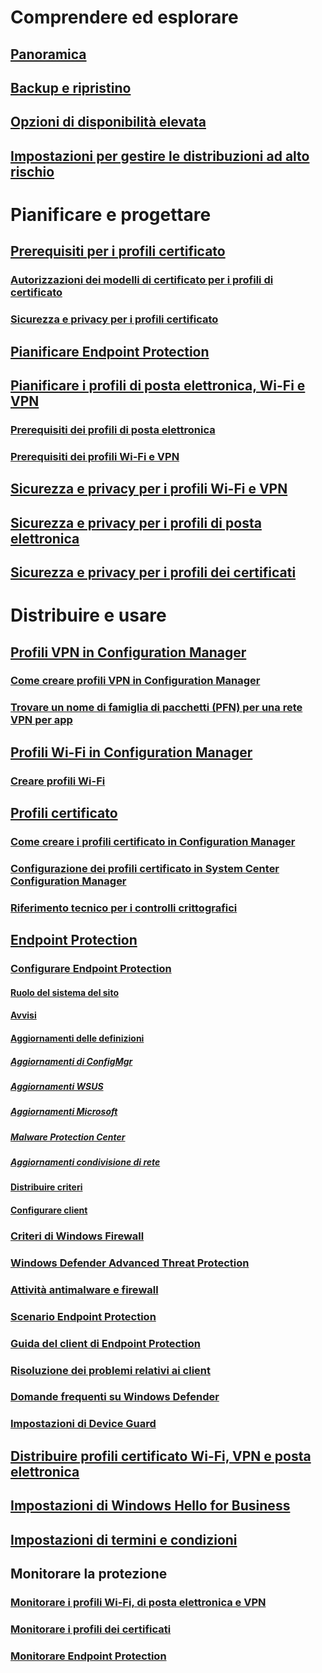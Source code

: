 # Comprendere ed esplorare
## [Panoramica](understand\protect-data-and-site-infrastructure.md)
## [Backup e ripristino](understand/backup-and-recovery.md)
## [Opzioni di disponibilità elevata](understand/high-availability-options.md)
## [Impostazioni per gestire le distribuzioni ad alto rischio](understand/settings-to-manage-high-risk-deployments.md)

# Pianificare e progettare
## [Prerequisiti per i profili certificato](plan-design/prerequisites-for-certificate-profiles.md)
### [Autorizzazioni dei modelli di certificato per i profili di certificato](plan-design/planning-for-certificate-template-permissions.md)
### [Sicurezza e privacy per i profili certificato](plan-design/security-and-privacy-for-certificate-profiles.md)

## [Pianificare Endpoint Protection](plan-design/planning-for-endpoint-protection.md)

## [Pianificare i profili di posta elettronica, Wi-Fi e VPN](plan-design/prerequisites-for-email-profiles.md)
### [Prerequisiti dei profili di posta elettronica](plan-design/prerequisites-for-email-profiles.md)
### [Prerequisiti dei profili Wi-Fi e VPN](plan-design/prerequisites-for-wifi-vpn-profiles.md)

## [Sicurezza e privacy per i profili Wi-Fi e VPN](plan-design/security-and-privacy-for-wifi-vpn-profiles.md)

## [Sicurezza e privacy per i profili di posta elettronica](plan-design/security-and-privacy-for-email-profiles.md)

## [Sicurezza e privacy per i profili dei certificati](plan-design/security-and-privacy-for-certificate-profiles.md)

# Distribuire e usare
## [Profili VPN in Configuration Manager](deploy-use/vpn-profiles.md)
### [Come creare profili VPN in Configuration Manager](deploy-use/create-vpn-profiles.md)
### [Trovare un nome di famiglia di pacchetti (PFN) per una rete VPN per app](deploy-use/find-a-pfn-for-per-app-vpn.md)

## [Profili Wi-Fi in Configuration Manager](deploy-use/create-wifi-profiles.md)
### [Creare profili Wi-Fi](deploy-use/create-wifi-profiles.md)

## [Profili certificato](deploy-use/introduction-to-certificate-profiles.md)
### [Come creare i profili certificato in Configuration Manager](deploy-use/create-certificate-profiles.md)
### [Configurazione dei profili certificato in System Center Configuration Manager](deploy-use/certificate-infrastructure.md)
### [Riferimento tecnico per i controlli crittografici](deploy-use/cryptographic-controls-technical-reference.md)

## [Endpoint Protection](deploy-use/endpoint-protection.md)
### [Configurare Endpoint Protection](deploy-use/endpoint-protection-configure.md)
#### [Ruolo del sistema del sito](deploy-use/endpoint-protection-site-role.md)
#### [Avvisi](deploy-use/endpoint-configure-alerts.md)
#### [Aggiornamenti delle definizioni](deploy-use/endpoint-definition-updates.md)
##### [Aggiornamenti di ConfigMgr](deploy-use/endpoint-definitions-configmgr.md)
##### [Aggiornamenti WSUS](deploy-use/endpoint-definitions-wsus.md)
##### [Aggiornamenti Microsoft](deploy-use/endpoint-definitions-microsoft-updates.md)
##### [Malware Protection Center](deploy-use/endpoint-definitions-protection-center.md)
##### [Aggiornamenti condivisione di rete](deploy-use/endpoint-definitions-network.md)

#### [Distribuire criteri](deploy-use/endpoint-antimalware-policies.md)
#### [Configurare client](deploy-use/endpoint-protection-configure-client.md)

### [Criteri di Windows Firewall](deploy-use/create-windows-firewall-policies.md)
### [Windows Defender Advanced Threat Protection](deploy-use/windows-defender-advanced-threat-protection.md)
### [Attività antimalware e firewall](deploy-use/endpoint-antimalware-firewall.md)
### [Scenario Endpoint Protection](deploy-use/scenarios-endpoint-protection.md)
### [Guida del client di Endpoint Protection](deploy-use/endpoint-protection-client-help.md)
### [Risoluzione dei problemi relativi ai client](deploy-use/troubleshoot-endpoint-client.md)
### [Domande frequenti su Windows Defender](deploy-use/endpoint-protection-client-faq.md)
### [Impostazioni di Device Guard](deploy-use/use-device-guard-with-configuration-manager.md)

## [Distribuire profili certificato Wi-Fi, VPN e posta elettronica](deploy-use/deploy-wifi-vpn-email-cert-profiles.md)
## [Impostazioni di Windows Hello for Business ](deploy-use/windows-hello-for-business-settings.md)

## [Impostazioni di termini e condizioni](../mdm/deploy-use/terms-and-conditions.md)

## Monitorare la protezione
### [Monitorare i profili Wi-Fi, di posta elettronica e VPN](deploy-use/monitor-wifi-email-vpn-profiles.md)
### [Monitorare i profili dei certificati](deploy-use/monitor-certificate-profiles.md)
### [Monitorare Endpoint Protection](deploy-use/monitor-endpoint-protection.md)
